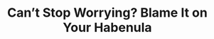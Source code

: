 ---
categories: [podcasts]
thumbnail: http://assets.libsyn.com/images/sciencefriday/Podcast600.png
air_date: Thu 31 July, 2014
title: Can’t Stop Worrying? Blame It on Your Habenula
show_name: Science Friday Audio Podcast
short_url: http://pca.st/y1ow
show_website: http://www.sciencefriday.com
source: http://hwcdn.libsyn.com/p/0/1/1/011e33c0d258db88/scifri201408015.mp3?c_id=7464548&expiration=1407386413&hwt=5cfcc0d752d74a1e94322c18e7c1f6a9
---